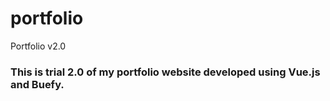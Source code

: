 # portfolio
Portfolio v2.0

### This is trial 2.0  of my portfolio website developed using Vue.js and Buefy.
